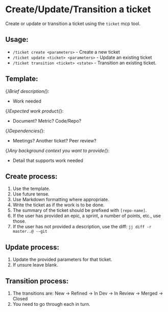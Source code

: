 # Create/Update/Transition a ticket

Create or update or transition a ticket using the `ticket` mcp tool.

## Usage:
- `/ticket create <parameters>` - Create a new ticket
- `/ticket update <ticket> <parameters>` - Update an existing ticket
- `/ticket transition <ticket> <state>` - Transition an existing ticket.

## Template:
{*}Brief description{*}:

* Work needed

{*}Expected work product{*}:

* Document? Metric? Code/Repo?

{*}Dependencies{*}:

* Meetings? Another ticket? Peer review?

{*}Any background context you want to provide{*}:

* Detail that supports work needed

## Create process:
1. Use the template.
2. Use future tense.
3. Use Markdown formatting where appropriate.
4. Write the ticket as if the work is to be done.
5. The summary of the ticket should be prefixed with `[repo-name]`.
6. If the user has provided an epic, a sprint, a number of points, etc., use those.
7. If the user has not provided a description, use the diff: `jj diff -r master..@ --git`

## Update process:
1. Update the provided parameters for that ticket.
2. If unsure leave blank.

## Transition process:
1. The transitions are:
    New -> Refined -> In Dev -> In Review -> Merged -> Closed
2. You need to go through each in turn.
